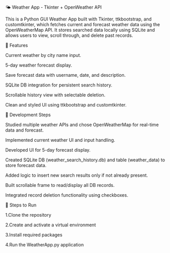 🌤️ Weather App - Tkinter + OpenWeather API

This is a Python GUI Weather App built with Tkinter, ttkbootstrap, and customtkinter, which fetches current and forecast weather data using the OpenWeatherMap API. It stores searched data locally using SQLite and allows users to view, scroll through, and delete past records.

🔧 Features

Current weather by city name input.

5-day weather forecast display.

Save forecast data with username, date, and description.

SQLite DB integration for persistent search history.

Scrollable history view with selectable deletion.

Clean and styled UI using ttkbootstrap and customtkinter.

🧠 Development Steps

Studied multiple weather APIs and chose OpenWeatherMap for real-time data and forecast.

Implemented current weather UI and input handling.

Developed UI for 5-day forecast display.

Created SQLite DB (weather_search_history.db) and table (weather_data) to store forecast data.

Added logic to insert new search results only if not already present.

Built scrollable frame to read/display all DB records.

Integrated record deletion functionality using checkboxes.

🚀 Steps to Run

1.Clone the repository

2.Create and activate a virtual environment

3.Install required packages

4.Run the WeatherApp.py application

